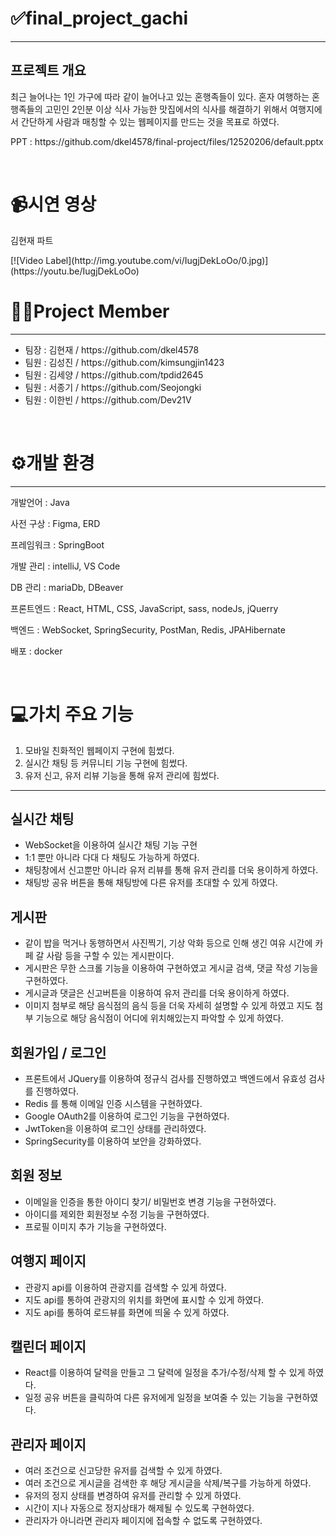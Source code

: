 <h1>✅final_project_gachi</h1>
<hr>
<h2>프로젝트 개요</h2>
<p>최근 늘어나는 1인 가구에 따라 같이 늘어나고 있는 혼행족들이 있다. 혼자 여행하는 혼행족들의 고민인 2인분 이상 식사 가능한 맛집에서의 식사를 해결하기 위해서 여행지에서 간단하게 사람과 매칭할 수 있는 웹페이지를 만드는 것을 목표로 하였다.</p>
<p>PPT : https://github.com/dkel4578/final-project/files/12520206/default.pptx</p>
<br>
<h1>📹시연 영상</h1>
<p>김현재 파트</p>
[![Video Label](http://img.youtube.com/vi/IugjDekLoOo/0.jpg)](https://youtu.be/IugjDekLoOo)
<h1>👨‍💻Project Member</h1>
<hr>
<ul>
  <li>팀장 : 김현재 / https://github.com/dkel4578</li>
  <li>팀원 : 김성진 / https://github.com/kimsungjin1423</li>
  <li>팀원 : 김세양 / https://github.com/tpdid2645</li>
  <li>팀원 : 서종기 / https://github.com/Seojongki</li>
  <li>팀원 : 이한빈 / https://github.com/Dev21V</li>
</ul>
<br>
<h1>⚙개발 환경</h1>
<hr>
<p> 개발언어 : Java</p>
<p> 사전 구상 : Figma, ERD </p>
<p> 프레임워크 : SpringBoot</p>
<p> 개발 관리 : intelliJ, VS Code</p>
<p> DB 관리 : mariaDb, DBeaver</p>
<p> 프론트엔드 : React, HTML, CSS, JavaScript, sass, nodeJs, jQuerry </p>
<p> 백엔드 : WebSocket, SpringSecurity, PostMan, Redis, JPAHibernate</p>
<p> 배포 : docker</p>
<br>
<h1> 💻가치 주요 기능</h1>
<ol>
  <li> 모바일 친화적인 웹페이지 구현에 힘썼다. </li>
  <li> 실시간 채팅 등 커뮤니티 기능 구현에 힘썼다. </li>
  <li> 유저 신고, 유저 리뷰 기능을 통해 유저 관리에 힘썼다. </li>
</ol>
<hr>
<h2> 실시간 채팅</h2>
<ul>
  <li> WebSocket을 이용하여 실시간 채팅 기능 구현</li>
  <li> 1:1 뿐만 아니라 다대 다 채팅도 가능하게 하였다.</li>
  <li> 채팅창에서 신고뿐만 아니라 유저 리뷰를 통해 유저 관리를 더욱 용이하게 하였다.</li>
  <li> 채팅방 공유 버튼을 통해 채팅방에 다른 유저를 초대할 수 있게 하였다.</li>
</ul>
<h2> 게시판 </h2>
<ul>
  <li> 같이 밥을 먹거나 동행하면서 사진찍기, 기상 악화 등으로 인해 생긴 여유 시간에 카페 갈 사람 등을 구할 수 있는 게시판이다.</li>
  <li> 게시판은 무한 스크롤 기능을 이용하여 구현하였고 게시글 검색, 댓글 작성 기능을 구현하였다.</li>
  <li> 게시글과 댓글은 신고버튼을 이용하여 유저 관리를 더욱 용이하게 하였다.</li>
  <li> 이미지 첨부로 해당 음식점의 음식 등을 더욱 자세히 설명할 수 있게 하였고 지도 첨부 기능으로 해당 음식점이 어디에 위치해있는지 파악할 수 있게 하였다.</li>
</ul>
<h2> 회원가입 / 로그인</h2>
<ul>
  <li> 프론트에서 JQuery를 이용하여 정규식 검사를 진행하였고 백엔드에서 유효성 검사를 진행하였다.</li>
  <li> Redis 를 통해 이메일 인증 시스템을 구현하였다. </li>
  <li> Google OAuth2를 이용하여 로그인 기능을 구현하였다.</li>
  <li> JwtToken을 이용하여 로그인 상태를 관리하였다.</li>
  <li> SpringSecurity를 이용하여 보안을 강화하였다.</li>
</ul>
<h2>회원 정보</h2>
<ul>
  <li> 이메일을 인증을 통한 아이디 찾기/ 비밀번호 변경 기능을 구현하였다.</li>
  <li> 아이디를 제외한 회원정보 수정 기능을 구현하였다. </li>
  <li> 프로필 이미지 추가 기능을 구현하였다. </li>
</ul>
<h2>여행지 페이지</h2>
<ul>
  <li>관광지 api를 이용하여 관광지를 검색할 수 있게 하였다. </li>
  <li>지도 api를 통하여 관광지의 위치를 화면에 표시할 수 있게 하였다. </li>
  <li>지도 api를 통하여 로드뷰를 화면에 띄울 수 있게 하였다. </li>
</ul>
<h2>캘린더 페이지</h2>
<ul>
  <li>React를 이용하여 달력을 만들고 그 달력에 일정을 추가/수정/삭제 할 수 있게 하였다.</li>
  <li>일정 공유 버튼을 클릭하여 다른 유저에게 일정을 보여줄 수 있는 기능을 구현하였다. </li>
</ul>
<h2>관리자 페이지</h2>
<ul>
  <li> 여러 조건으로 신고당한 유저를 검색할 수 있게 하였다.</li>
  <li> 여러 조건으로 게시글을 검색한 후 해당 게시글을 삭제/복구를 가능하게 하였다.</li>
  <li> 유저의 정지 상태를 변경하여 유저를 관리할 수 있게 하였다.</li>
  <li> 시간이 지나 자동으로 정지상태가 해제될 수 있도록 구현하였다. </li>
  <li> 관리자가 아니라면 관리자 페이지에 접속할 수 없도록 구현하였다. </li>
</ul>
